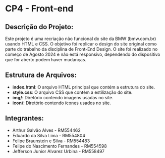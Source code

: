 # CP4 - Front-end 

## Descrição do Projeto:
Este projeto é uma recriação não funcional do site da BMW (bmw.com.br) usando HTML e CSS.
O objetivo foi replicar o design do site original como parte do trabalho da disciplina de Front-End Design. 
O site foi realizado no começo de Agosto 2024 e não está responsivo, dependendo do dispositivo que for aberto podem haver mudanças.

## Estrutura de Arquivos:
- **index.html**: O arquivo HTML principal que contém a estrutura do site.
- **style.css**: O arquivo CSS que contém a estilização do site.
- **img/**: Diretório contendo imagens usadas no site.
- **icon/**: Diretório contendo ícones usados no site.

## Integrantes:
- Arthur Galvão Alves - RM554462 
- Eduardo da Silva Lima - RM554804 
- Felipe Braunstein e Silva - RM554483
- Felipe do Nascimento Fernandes - RM554598
- Jefferson Junior Alvarez Urbina - RM558497

